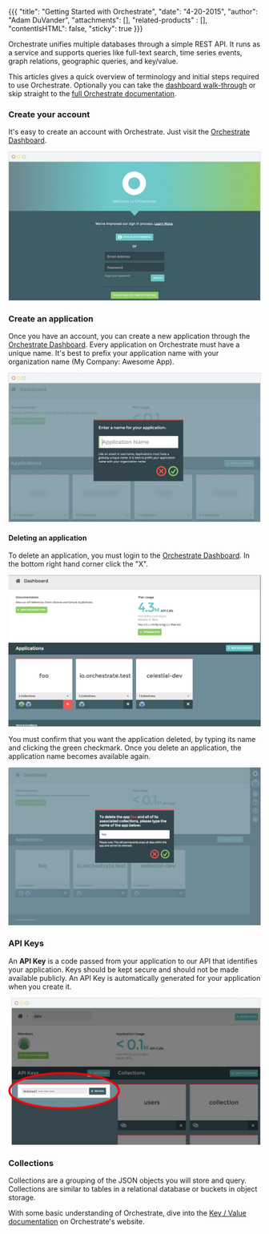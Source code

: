 {{{
  "title": "Getting Started with Orchestrate",
  "date": "4-20-2015",
  "author": "Adam DuVander",
  "attachments": [],
  "related-products" : [],
  "contentIsHTML": false,
  "sticky": true
}}}

Orchestrate unifies multiple databases through a simple REST API. It runs as a service and supports queries like full-text search, time series events, graph relations, geographic queries, and key/value.

This articles gives a quick overview of terminology and initial steps required to use Orchestrate. Optionally you can take the [dashboard walk-through](./walkthrough) or skip straight to the [full Orchestrate documentation](https://orchestrate.io/docs).

### Create your account
It's easy to create an account with Orchestrate. Just visit the [Orchestrate Dashboard](https://dashboard.orchestrate.io/users/register).

![Dashboard](../images/orchestrate-dashboard.jpg)

### Create an application
Once you have an account, you can create a new application through the [Orchestrate Dashboard](https://dashboard.orchestrate.io). Every application on Orchestrate must have a unique name. It's best to prefix your application name with your organization name (My Company: Awesome App).

![New Application](../images/orchestrate-newapplication.jpg)

#### Deleting an application
To delete an application, you must login to the [Orchestrate Dashboard](https://dashboard.orchestrate.io). In the bottom right hand corner click the "X".

![Delete Application](../images/orchestrate-deleteapplication.png)

You must confirm that you want the application deleted, by typing its name and clicking the green checkmark. Once you delete an application, the application name becomes available again.

![Confirm Delete](../images/orchestrate-confirmdelete.png)

### API Keys
An **API Key** is a code passed from your application to our API that identifies your application. Keys should be kept secure and should not be made available publicly. An API Key is automatically generated for your application when you create it.

![API Key](../images/orchestrate-apikey.jpg)

### Collections
Collections are a grouping of the JSON objects you will store and query. Collections are similar to tables in a relational database or buckets in object storage.

With some basic understanding of Orchestrate, dive into the
[Key / Value documentation](https://orchestrate.io/docs/key-value) on Orchestrate's website.
